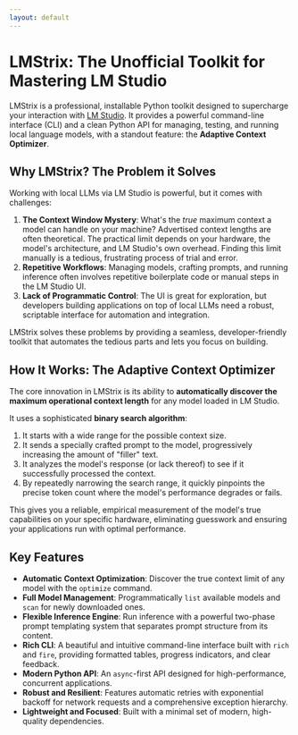 ```yaml
---
layout: default
---
```


# LMStrix: The Unofficial Toolkit for Mastering LM Studio

LMStrix is a professional, installable Python toolkit designed to supercharge your interaction with [LM Studio](https://lmstudio.ai/). It provides a powerful command-line interface (CLI) and a clean Python API for managing, testing, and running local language models, with a standout feature: the **Adaptive Context Optimizer**.

## Why LMStrix? The Problem it Solves

Working with local LLMs via LM Studio is powerful, but it comes with challenges:

1.  **The Context Window Mystery**: What's the *true* maximum context a model can handle on your machine? Advertised context lengths are often theoretical. The practical limit depends on your hardware, the model's architecture, and LM Studio's own overhead. Finding this limit manually is a tedious, frustrating process of trial and error.
2.  **Repetitive Workflows**: Managing models, crafting prompts, and running inference often involves repetitive boilerplate code or manual steps in the LM Studio UI.
3.  **Lack of Programmatic Control**: The UI is great for exploration, but developers building applications on top of local LLMs need a robust, scriptable interface for automation and integration.

LMStrix solves these problems by providing a seamless, developer-friendly toolkit that automates the tedious parts and lets you focus on building.

## How It Works: The Adaptive Context Optimizer

The core innovation in LMStrix is its ability to **automatically discover the maximum operational context length** for any model loaded in LM Studio.

It uses a sophisticated **binary search algorithm**:
1.  It starts with a wide range for the possible context size.
2.  It sends a specially crafted prompt to the model, progressively increasing the amount of "filler" text.
3.  It analyzes the model's response (or lack thereof) to see if it successfully processed the context.
4.  By repeatedly narrowing the search range, it quickly pinpoints the precise token count where the model's performance degrades or fails.

This gives you a reliable, empirical measurement of the model's true capabilities on your specific hardware, eliminating guesswork and ensuring your applications run with optimal performance.

## Key Features

- **Automatic Context Optimization**: Discover the true context limit of any model with the `optimize` command.
- **Full Model Management**: Programmatically `list` available models and `scan` for newly downloaded ones.
- **Flexible Inference Engine**: Run inference with a powerful two-phase prompt templating system that separates prompt structure from its content.
- **Rich CLI**: A beautiful and intuitive command-line interface built with `rich` and `fire`, providing formatted tables, progress indicators, and clear feedback.
- **Modern Python API**: An `async`-first API designed for high-performance, concurrent applications.
- **Robust and Resilient**: Features automatic retries with exponential backoff for network requests and a comprehensive exception hierarchy.
- **Lightweight and Focused**: Built with a minimal set of modern, high-quality dependencies.
